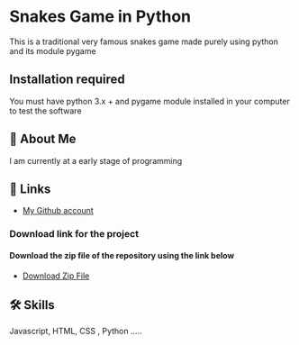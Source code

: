 
# Snakes Game in Python

This is a traditional very famous snakes game made purely using python and its module pygame

## Installation required

You must have python 3.x + and pygame module installed in your computer to test the software

## 🚀 About Me
I am currently at a early stage of programming

  
## 🔗 Links

- [My Github account](https://github.com/Harshu9892)

### Download link for the project
#### Download the zip file of the repository using the link below

- [Download Zip File](https://github.com/Harshu9892/Snakes-Game-in-Python/archive/refs/heads/master.zip)
## 🛠 Skills
Javascript, HTML, CSS , Python .....
